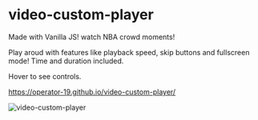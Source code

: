 # video-custom-player
Made with Vanilla JS! watch NBA crowd moments!

Play aroud with features like playback speed, skip buttons and fullscreen mode! Time and duration included.

Hover to see controls.

https://operator-19.github.io/video-custom-player/

![video-custom-player](https://user-images.githubusercontent.com/70670914/142193794-8f53415b-c615-4079-b98f-9bd6dae6b69f.gif)
